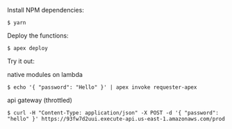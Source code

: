 Install NPM dependencies:

```
$ yarn
```

Deploy the functions:

```
$ apex deploy
```

Try it out:

native modules on lambda
```
$ echo '{ "password": "Hello" }' | apex invoke requester-apex
```

api gateway (throttled)
```
$ curl -H "Content-Type: application/json" -X POST -d '{ "password": "hello" }' https://93fw7d2uui.execute-api.us-east-1.amazonaws.com/prod
```
